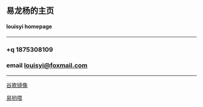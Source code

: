 ## 易龙杨的主页

#### louisyi homepage

---

### +q 1875308109

### email louisyi@foxmail.com

---

[谷歌镜像](https://go.weihanli.xyz/)

[易哟喂](http://www.louisyi.top:443/)
